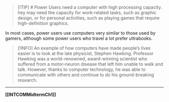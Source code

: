 >[!TIP] # Power Users
>need a computer with high processing capacity. hey may need the capacity for work-related tasks, such as graphic design, or for personal activities, such as playing games that require high-definition graphics.

In most cases, power users use computers very similar to those used by gamers, although some power users who travel a lot prefer ultrabooks.

>[!INFO]
>An example of how computers have made people’s lives easier is to look at the late physicist, Stephen Hawking. Professor Hawking was a world-renowned, award-winning scientist who suffered from a motor-neuron disease that left him unable to walk and talk. However, thanks to computer technology, he was able to communicate with others and continue to do his ground-breaking research.

---
**[[INTCOMMidtermCh1]]**
